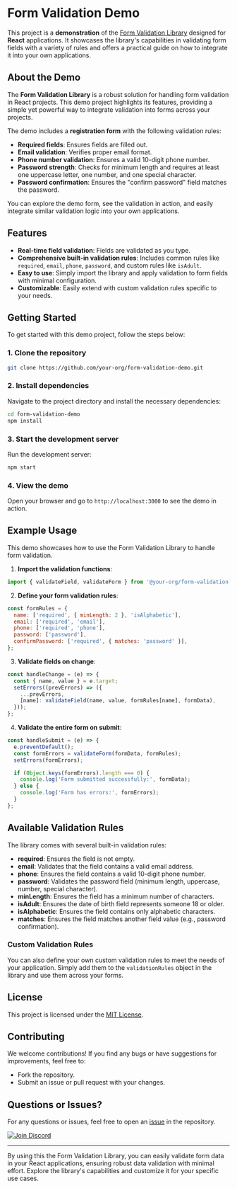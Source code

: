 
# Form Validation Demo

This project is a **demonstration** of the [Form Validation Library](https://github.com/Vaishnav-io/form-validation-library) designed for **React** applications. It showcases the library's capabilities in validating form fields with a variety of rules and offers a practical guide on how to integrate it into your own applications.

## About the Demo

The **Form Validation Library** is a robust solution for handling form validation in React projects. This demo project highlights its features, providing a simple yet powerful way to integrate validation into forms across your projects.

The demo includes a **registration form** with the following validation rules:

- **Required fields**: Ensures fields are filled out.
- **Email validation**: Verifies proper email format.
- **Phone number validation**: Ensures a valid 10-digit phone number.
- **Password strength**: Checks for minimum length and requires at least one uppercase letter, one number, and one special character.
- **Password confirmation**: Ensures the "confirm password" field matches the password.

You can explore the demo form, see the validation in action, and easily integrate similar validation logic into your own applications.

## Features

- **Real-time field validation**: Fields are validated as you type.
- **Comprehensive built-in validation rules**: Includes common rules like `required`, `email`, `phone`, `password`, and custom rules like `isAdult`.
- **Easy to use**: Simply import the library and apply validation to form fields with minimal configuration.
- **Customizable**: Easily extend with custom validation rules specific to your needs.

## Getting Started

To get started with this demo project, follow the steps below:

### 1. Clone the repository

```bash
git clone https://github.com/your-org/form-validation-demo.git
```

### 2. Install dependencies

Navigate to the project directory and install the necessary dependencies:

```bash
cd form-validation-demo
npm install
```

### 3. Start the development server

Run the development server:

```bash
npm start
```

### 4. View the demo

Open your browser and go to `http://localhost:3000` to see the demo in action.

## Example Usage

This demo showcases how to use the Form Validation Library to handle form validation.

1. **Import the validation functions**:

```javascript
import { validateField, validateForm } from '@your-org/form-validation';
```

2. **Define your form validation rules**:

```javascript
const formRules = {
  name: ['required', { minLength: 2 }, 'isAlphabetic'],
  email: ['required', 'email'],
  phone: ['required', 'phone'],
  password: ['password'],
  confirmPassword: ['required', { matches: 'password' }],
};
```

3. **Validate fields on change**:

```javascript
const handleChange = (e) => {
  const { name, value } = e.target;
  setErrors((prevErrors) => ({
    ...prevErrors,
    [name]: validateField(name, value, formRules[name], formData),
  }));
};
```

4. **Validate the entire form on submit**:

```javascript
const handleSubmit = (e) => {
  e.preventDefault();
  const formErrors = validateForm(formData, formRules);
  setErrors(formErrors);

  if (Object.keys(formErrors).length === 0) {
    console.log('Form submitted successfully:', formData);
  } else {
    console.log('Form has errors:', formErrors);
  }
};
```

## Available Validation Rules

The library comes with several built-in validation rules:

- **required**: Ensures the field is not empty.
- **email**: Validates that the field contains a valid email address.
- **phone**: Ensures the field contains a valid 10-digit phone number.
- **password**: Validates the password field (minimum length, uppercase, number, special character).
- **minLength**: Ensures the field has a minimum number of characters.
- **isAdult**: Ensures the date of birth field represents someone 18 or older.
- **isAlphabetic**: Ensures the field contains only alphabetic characters.
- **matches**: Ensures the field matches another field value (e.g., password confirmation).

### Custom Validation Rules

You can also define your own custom validation rules to meet the needs of your application. Simply add them to the `validationRules` object in the library and use them across your forms.

## License

This project is licensed under the [MIT License](LICENSE).

## Contributing

We welcome contributions! If you find any bugs or have suggestions for improvements, feel free to:

- Fork the repository.
- Submit an issue or pull request with your changes.

## Questions or Issues?

For any questions or issues, feel free to open an [issue](https://github.com/Vaishnav-io/form-validation-library/issues) in the repository.

<a href="https://discord.gg/yNKKCqkSAX" target="_blank">
  <img src="https://img.shields.io/badge/Discord-%237289DA.svg?logo=discord&logoColor=white" alt="Join Discord"">
</a>

---

By using this the Form Validation Library, you can easily validate form data in your React applications, ensuring robust data validation with minimal effort. Explore the library's capabilities and customize it for your specific use cases.
